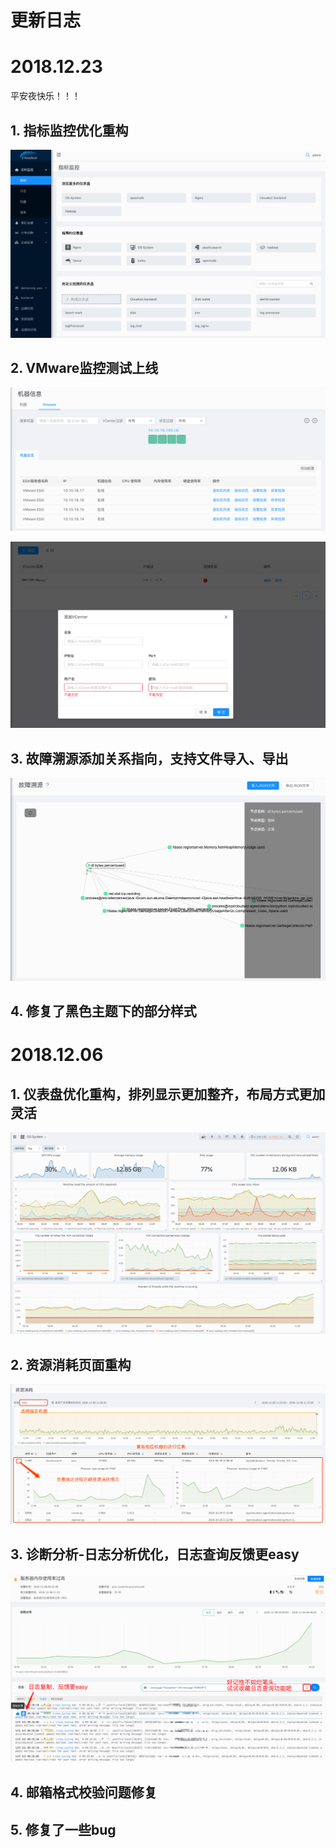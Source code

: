# **更新日志**

# 2018.12.23

平安夜快乐！！！

## 1. 指标监控优化重构
![](/part5/images/dashboardlist-18-12-23.png)

## 2. VMware监控测试上线

![](/part5/images/vmware-18-12-23.png)

![](/part5/images/vmware_conf-18-12-23.png)

## 3. 故障溯源添加关系指向，支持文件导入、导出

![](/part5/images/rca-18-12-23.png)

## 4. 修复了黑色主题下的部分样式

# 2018.12.06

## 1. 仪表盘优化重构，排列显示更加整齐，布局方式更加灵活

![](/part5/images/dashboard-18-12-06.png)

## 2. 资源消耗页面重构

![](/part5/images/resource-18-12-06.png)

## 3. 诊断分析-日志分析优化，日志查询反馈更easy

![](/part5/images/rca_log-18-12-06.png)

## 4. 邮箱格式校验问题修复

## 5. 修复了一些bug

